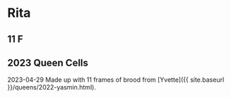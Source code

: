 # Rita

## 11 F

## 2023 Queen Cells

2023-04-29 Made up with 11 frames of brood from [Yvette]({{ site.baseurl }}/queens/2022-yasmin.html).
